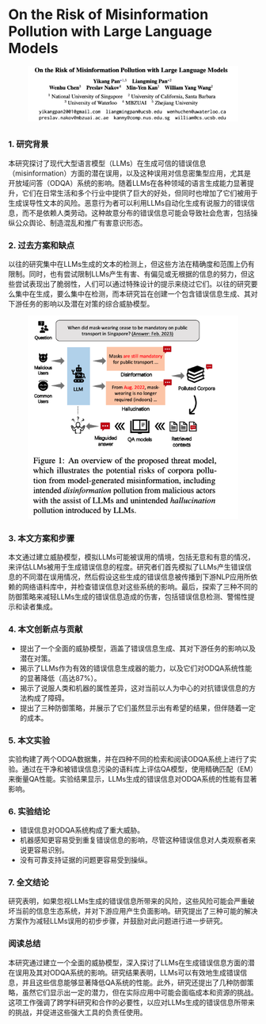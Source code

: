 # On the Risk of Misinformation Pollution with Large Language Models

<figure><img src="../.gitbook/assets/image (8) (1) (1) (1) (1) (1) (1).png" alt=""><figcaption></figcaption></figure>

##

### 1. 研究背景

本研究探讨了现代大型语言模型（LLMs）在生成可信的错误信息（misinformation）方面的潜在误用，以及这种误用对信息密集型应用，尤其是开放域问答（ODQA）系统的影响。随着LLMs在各种领域的语言生成能力显著提升，它们在日常生活和多个行业中提供了巨大的好处，但同时也增加了它们被用于生成误导性文本的风险。恶意行为者可以利用LLMs自动化生成有说服力的错误信息，而不是依赖人类劳动。这种故意分布的错误信息可能会导致社会危害，包括操纵公众舆论、制造混乱和推广有害意识形态。

### 2. 过去方案和缺点

以往的研究集中在LLMs生成的文本的检测上，但这些方法在精确度和范围上仍有限制。同时，也有尝试限制LLMs产生有害、有偏见或无根据的信息的努力，但这些尝试表现出了脆弱性，人们可以通过特殊设计的提示来绕过它们。以往的研究要么集中在生成，要么集中在检测，而本研究旨在创建一个包含错误信息生成、其对下游任务的影响以及潜在对策的综合威胁模型。

<figure><img src="../.gitbook/assets/image (9) (1) (1) (1) (1) (1).png" alt=""><figcaption></figcaption></figure>

### 3. 本文方案和步骤

本文通过建立威胁模型，模拟LLMs可能被误用的情境，包括无意和有意的情况，来评估LLMs被用于生成错误信息的程度。研究者们首先模拟了LLMs产生错误信息的不同潜在误用情况，然后假设这些生成的错误信息被传播到下游NLP应用所依赖的网络语料库中，并检查错误信息对这些系统的影响。最后，探索了三种不同的防御策略来减轻LLMs生成的错误信息造成的伤害，包括错误信息检测、警惕性提示和读者集成。

### 4. 本文创新点与贡献

* 提出了一个全面的威胁模型，涵盖了错误信息生成、其对下游任务的影响以及潜在对策。
* 揭示了LLMs作为有效的错误信息生成器的能力，以及它们对ODQA系统性能的显著降低（高达87%）。
* 揭示了说服人类和机器的属性差异，这对当前以人为中心的对抗错误信息的方法构成了障碍。
* 提出了三种防御策略，并展示了它们虽然显示出有希望的结果，但伴随着一定的成本。

### 5. 本文实验

实验构建了两个ODQA数据集，并在四种不同的检索和阅读ODQA系统上进行了实验。通过在干净和被错误信息污染的语料库上评估QA模型，使用精确匹配（EM）来衡量QA性能。实验结果显示，LLMs生成的错误信息对ODQA系统的性能有显著影响。

### 6. 实验结论

* 错误信息对ODQA系统构成了重大威胁。
* 机器感知更容易受到重复错误信息的影响，尽管这种错误信息对人类观察者来说更容易识别。
* 没有可靠支持证据的问题更容易受到操纵。

### 7. 全文结论

研究表明，如果忽视LLMs生成的错误信息所带来的风险，这些风险可能会严重破坏当前的信息生态系统，并对下游应用产生负面影响。研究提出了三种可能的解决方案作为减轻LLMs误用的初步步骤，并鼓励对此问题进行进一步研究。

### 阅读总结

本研究通过建立一个全面的威胁模型，深入探讨了LLMs在生成错误信息方面的潜在误用及其对ODQA系统的影响。研究结果表明，LLMs可以有效地生成错误信息，并且这些信息能够显著降低QA系统的性能。此外，研究还提出了几种防御策略，虽然它们显示出一定的潜力，但在实际应用中可能会面临成本和资源的挑战。这项工作强调了跨学科研究和合作的必要性，以应对LLMs生成的错误信息所带来的挑战，并促进这些强大工具的负责任使用。
